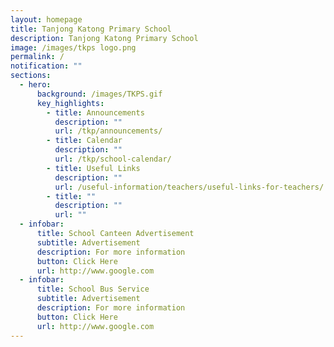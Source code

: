 ```yaml
---
layout: homepage
title: Tanjong Katong Primary School
description: Tanjong Katong Primary School
image: /images/tkps logo.png
permalink: /
notification: ""
sections:
  - hero:
      background: /images/TKPS.gif
      key_highlights:
        - title: Announcements
          description: ""
          url: /tkp/announcements/
        - title: Calendar
          description: ""
          url: /tkp/school-calendar/
        - title: Useful Links
          description: ""
          url: /useful-information/teachers/useful-links-for-teachers/
        - title: ""
          description: ""
          url: ""
  - infobar:
      title: School Canteen Advertisement
      subtitle: Advertisement
      description: For more information
      button: Click Here
      url: http://www.google.com
  - infobar:
      title: School Bus Service
      subtitle: Advertisement
      description: For more information
      button: Click Here
      url: http://www.google.com
---
```

